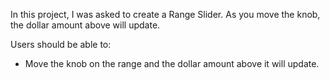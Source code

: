 In this project, I was asked to create a Range Slider. As you move the knob, the dollar amount above will update.

Users should be able to: 

- Move the knob on the range and the dollar amount above it will update.